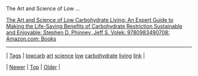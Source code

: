 <!--
title: The Art and Science of Low Carbohydrate Living
date: 2020-06-28T15:27:00.192Z
tags: lowcarb, art, science, low, carbohydrate, living, link
-->


The Art and Science of Low ...

[The Art and Science of Low Carbohydrate Living: An Expert Guide to Making the Life-Saving Benefits of Carbohydrate Restriction Sustainable and Enjoyable: Stephen D. Phinney, Jeff S. Volek: 9780983490708: Amazon.com: Books](http://www.amazon.com/The-Art-Science-Carbohydrate-Living/dp/0983490708)

<!--BOTTOM-POST-NAVIGATION-->
---

| [Tags](tags.md) | [lowcarb](tag-lowcarb.md) [art](tag-art.md) [science](tag-science.md) [low](tag-low.md) [carbohydrate](tag-carbohydrate.md) [living](tag-living.md) [link](tag-link.md) |

| [Newer](68353138000.md) | [Top](index.md) | [Older](68558013715.md) |